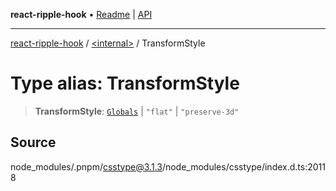 **react-ripple-hook** • [Readme](../../README.md) \| [API](../../globals.md)

---

[react-ripple-hook](../../README.md) / [\<internal\>](../README.md) / TransformStyle

# Type alias: TransformStyle

> **TransformStyle**: [`Globals`](Globals.md) \| `"flat"` \| `"preserve-3d"`

## Source

node_modules/.pnpm/csstype@3.1.3/node_modules/csstype/index.d.ts:20118
